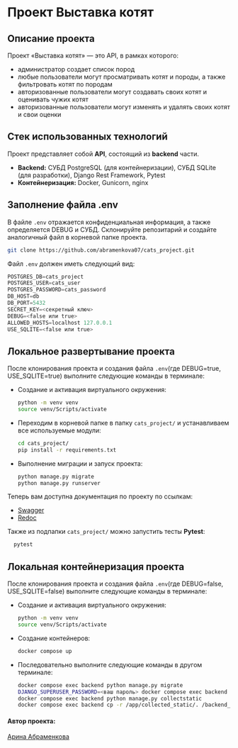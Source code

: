 #  Проект Выставка котят

## Описание проекта

Проект «Выставка котят» — это API, в рамках которого:
* администратор создает список пород
* любые пользователи могут просматривать котят и породы, а также фильтровать котят по породам
* авторизованные пользователи могут создавать своих котят и оценивать чужих котят
* авторизованные пользователи могут изменять и удалять своих котят и свои оценки

## Стек использованных технологий

Проект представляет собой **API**, состоящий из **backend** части.
* **Backend:** СУБД PostgreSQL (для контейнеризации), СУБД SQLite (для разработки), Django Rest Framework, Pytest
* **Контейнеризация:** Docker, Gunicorn, nginx

## Заполнение файла .env

В файле `.env` отражается конфиденциальная информация, а также определяется DEBUG и СУБД.
Склонируйте репозитарий и создайте аналогичный файл в корневой папке проекта.
```bash
git clone https://github.com/abramenkova07/cats_project.git
```
Файл `.env` должен иметь следующий вид: <br>
```python
POSTGRES_DB=cats_project
POSTGRES_USER=cats_user
POSTGRES_PASSWORD=cats_password
DB_HOST=db
DB_PORT=5432
SECRET_KEY=<секретный ключ>
DEBUG=<false или true>
ALLOWED_HOSTS=localhost 127.0.0.1
USE_SQLITE=<false или true>
```

## Локальное развертывание проекта
После клонирования проекта и создания файла `.env`(где DEBUG=true, USE_SQLITE=true) выполните следующие команды в терминале:
* Создание и активация виртуального окружения:
  ```bash
  python -m venv venv
  source venv/Scripts/activate
  ```
* Переходим в корневой папке в папку `cats_project/` и устанавливаем все используемые модули:
  ```bash
  cd cats_project/
  pip install -r requirements.txt
  ```
* Выполнение миграции и запуск проекта:
  ```bash
  python manage.py migrate
  python manage.py runserver
  ```

Теперь вам доступна документация по проекту по ссылкам: <br>
* [Swagger](http://127.0.0.1:8000/swagger/)
* [Redoc](http://127.0.0.1:8000/redoc/)

Также из подпапки `cats_project/` можно запустить тесты **Pytest**:
```bash
  pytest
  ```

## Локальная контейнеризация проекта

После клонирования проекта и создания файла `.env`(где DEBUG=false, USE_SQLITE=false) выполните следующие команды в терминале:
* Создание и активация виртуального окружения:
  ```bash
  python -m venv venv
  source venv/Scripts/activate
  ```
* Создание контейнеров:
  ```bash
  docker compose up
  ```
* Последовательно выполните следующие команды в другом терминале: <br>
  ```bash
  docker compose exec backend python manage.py migrate
  DJANGO_SUPERUSER_PASSWORD=<ваш пароль> docker compose exec backend python manage.py createsuperuser --username=<логин> --email=<email> --noinput  
  docker compose exec backend python manage.py collectstatic
  docker compose exec backend cp -r /app/collected_static/. /backend_static/static/
  ```

#### Автор проекта:
[Арина Абраменкова](https://github.com/abramenkova07)
